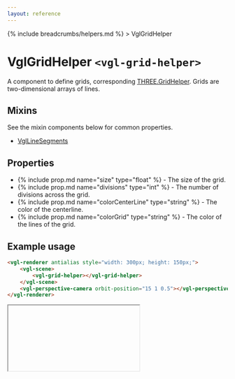 ```yaml
---
layout: reference
---
```

{% include breadcrumbs/helpers.md %} &gt; VglGridHelper
# VglGridHelper `<vgl-grid-helper>`
A component to define grids, corresponding [THREE.GridHelper](https://threejs.org/docs/index.html#api/helpers/GridHelper). Grids are two-dimensional arrays of lines.
## Mixins
See the mixin components below for common properties.
* [VglLineSegments](vgl-line-segments)

## Properties
* {% include prop.md name="size" type="float" %} - The size of the grid.
* {% include prop.md name="divisions" type="int" %} - The number of divisions across the grid.
* {% include prop.md name="colorCenterLine" type="string" %} - The color of the centerline.
* {% include prop.md name="colorGrid" type="string" %} - The color of the lines of the grid.

## Example usage
```html
<vgl-renderer antialias style="width: 300px; height: 150px;">
    <vgl-scene>
        <vgl-grid-helper></vgl-grid-helper>
    </vgl-scene>
    <vgl-perspective-camera orbit-position="15 1 0.5"></vgl-perspective-camera>
</vgl-renderer>
```
<div class="vgl-example"><iframe class="vgl-example__content" srcdoc="
    <style>
        body {
            margin: 0;
            overflow: hidden;
        }
        .vgl-canvas {
            height: 100vh;
        }
    </style>
    <vgl-renderer antialias class='vgl-canvas'>
        <vgl-scene>
            <vgl-grid-helper></vgl-grid-helper>
        </vgl-scene>
        <vgl-perspective-camera orbit-position='15 1 0.5'></vgl-perspective-camera>
    </vgl-renderer>
    <script src='../js/vue.min.js'></script>
    <script src='../js/three.min.js'></script>
    <script src='../js/vue-gl.js'></script>
    <script>
        Object.keys(VueGL).forEach(function(name) {
            Vue.component(name, VueGL[name]);
        });
        const vm = new Vue({
            el: '.vgl-canvas'
        });
    </script>
"></iframe></div>
<script src="https://unpkg.com/srcdoc-polyfill@1.0.0/srcdoc-polyfill.min.js"></script>
